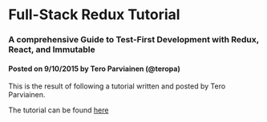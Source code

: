 # Full-Stack Redux Tutorial

### A comprehensive Guide to Test-First Development with Redux, React, and Immutable

#### Posted on 9/10/2015 by Tero Parviainen (@teropa)

This is the result of following a tutorial written and posted by Tero Parviainen.  

The tutorial can be found [here](http://teropa.info/blog/2015/09/10/full-stack-redux-tutorial.html)
